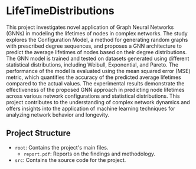# LifeTimeDistributions
This project investigates novel application of  Graph Neural Networks (GNNs) in modeling the lifetimes of  nodes in complex networks. The study explores the 
Configuration Model, a method for generating random graphs 
with prescribed degree sequences, and proposes a GNN 
architecture to predict the average lifetimes of nodes based on 
their degree distributions. The GNN model is trained and tested 
on datasets generated using different statistical distributions, 
including Weibull, Exponential, and Pareto. The performance 
of the model is evaluated using the mean squared error (MSE) 
metric, which quantifies the accuracy of the predicted average 
lifetimes compared to the actual values. The experimental 
results demonstrate the effectiveness of the proposed GNN 
approach in predicting node lifetimes across various network 
configurations and statistical distributions. This project
contributes to the understanding of complex network dynamics 
and offers insights into the application of machine learning 
techniques for analyzing network behavior and longevity. 
## Project Structure
- `root`: Contains the project's main files.
    - `report.pdf`: Reports on the findings and methodology.
- `src`: Contains the source code for the project.
    
